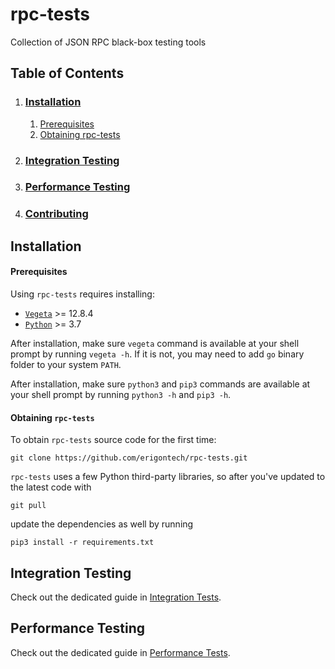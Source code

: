 # rpc-tests
Collection of JSON RPC black-box testing tools

## Table of Contents
1. ### [Installation](#installation)
    1. [Prerequisites](#prerequisites)
    2. [Obtaining rpc-tests](#obtaining-rpc-tests)
2. ### [Integration Testing](#integration-testing)
3. ### [Performance Testing](#performance-testing)
4. ### [Contributing](#contributing)

## Installation

#### Prerequisites

Using `rpc-tests` requires installing:
* [`Vegeta`](https://github.com/tsenart/vegeta) >= 12.8.4
* [`Python`](https://python.org/) >= 3.7

After installation, make sure `vegeta` command is available at your shell prompt by running `vegeta -h`.
If it is not, you may need to add `go` binary folder to your system `PATH`.

After installation, make sure `python3` and `pip3` commands are available at your shell prompt by running `python3 -h` and `pip3 -h`.

#### Obtaining `rpc-tests`

To obtain `rpc-tests` source code for the first time:
```
git clone https://github.com/erigontech/rpc-tests.git
```

`rpc-tests` uses a few Python third-party libraries, so after you've updated to the latest code with
```
git pull
```
update the dependencies as well by running
```
pip3 install -r requirements.txt
```

## Integration Testing

Check out the dedicated guide in [Integration Tests](./integration/README.md).

## Performance Testing

Check out the dedicated guide in [Performance Tests](./perf/README.md).
